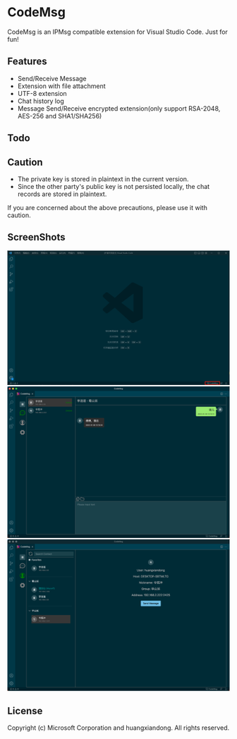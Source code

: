 # CodeMsg
CodeMsg is an IPMsg compatible extension for Visual Studio Code.
Just for fun!

## Features
* Send/Receive Message
* Extension with file attachment
* UTF-8 extension
* Chat history log
* Message Send/Receive encrypted extension(only support RSA-2048, AES-256 and SHA1/SHA256)

## Todo

## Caution
* The private key is stored in plaintext in the current version.
* Since the other party's public key is not persisted locally, the chat records are stored in plaintext.

If you are concerned about the above precautions, please use it with caution.

## ScreenShots
<img src=https://raw.githubusercontent.com/huangxiandong/codemsg/main/snapshots/1.png?>
<img src=https://raw.githubusercontent.com/huangxiandong/codemsg/main/snapshots/2.png?>
<img src=https://raw.githubusercontent.com/huangxiandong/codemsg/main/snapshots/3.png?>

## License

Copyright (c) Microsoft Corporation and huangxiandong. All rights reserved.
